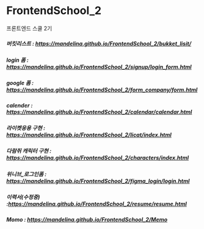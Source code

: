 # FrontendSchool_2
프론트엔드 스쿨 2기

##### 버킷리스트 : https://mandelina.github.io/FrontendSchool_2/bukket_lisit/
##### login 폼 : https://mandelina.github.io/FrontendSchool_2/signup/login_form.html
##### google 폼 : https://mandelina.github.io/FrontendSchool_2/form_company/form.html
##### calender : https://mandelina.github.io/FrontendSchool_2/calendar/calendar.html
##### 라이켓응용 구현 : https://mandelina.github.io/FrontendSchool_2/licat/index.html
##### 다람쥐 캐릭터 구현 : https://mandelina.github.io/FrontendSchool_2/characters/index.html
##### 위니브_로그인폼 : https://mandelina.github.io/FrontendSchool_2/figma_login/login.html
##### 이력서(수정중) :https://mandelina.github.io/FrontendSchool_2/resume/resume.html
##### Momo : https://mandelina.github.io/FrontendSchool_2/Memo
